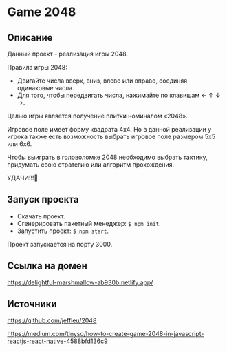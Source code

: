 # Game 2048

## Описание

Данный проект - реализация игры 2048.

Правила игры 2048:

- Двигайте числа вверх, вниз, влево или вправо, соединяя одинаковые числа.
- Для того, чтобы передвигать числа, нажимайте по клавишам ← ↑ ↓ →.

Целью игры является получение плитки номиналом «2048».

Игровое поле имеет форму квадрата 4x4. Но в данной реализации у игрока также есть возможность выбрать игровое поле размером 5x5 или 6x6.

Чтобы выиграть в головоломке 2048 необходимо выбрать тактику, придумать свою стратегию или алгоритм прохождения.

УДАЧИ!!!🙂

## Запуск проекта

- Скачать проект.
- Сгенерировать пакетный менеджер: `$ npm init`.
- Запустить проект: `$ npm start`.

Проект запускается на порту 3000.

## Ссылка на домен

https://delightful-marshmallow-ab930b.netlify.app/

## Источники

https://github.com/jeffleu/2048

https://medium.com/tinyso/how-to-create-game-2048-in-javascript-reactjs-react-native-4588bfd136c9
